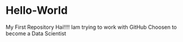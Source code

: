 # Hello-World
My First Repository
Hai!!!! Iam trying to work with GitHub
Choosen to become a Data Scientist
